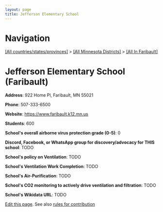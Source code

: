 ```yaml
---
layout: page
title: Jefferson Elementary School
---
```

# Navigation

[[All countries/states/provinces]](../../..) > [[All Minnesota Districts]](../..) > [[All In Faribault]](..)

# Jefferson Elementary School (Faribault)

**Address**: 922 Home Pl, Faribault, MN 55021

**Phone**: 507-333-6500

**Website**: <https://www.faribault.k12.mn.us>

**Students**: 600

**School's overall airborne virus protection grade (0-5)**: 0

**Discord, Facebook, or WhatsApp group for discovery/advocacy for THIS school**: TODO

**School's policy on Ventilation**: TODO

**School's Ventilation Work Completion**: TODO

**School's Air-Purification**: TODO

**School's CO2 monitoring to actively drive ventilation and filtration**: TODO

**School's Wikidata URL**: TODO


[Edit this page](https://github.com/ventilate-schools/MN/edit/main/./Faribault/Jefferson_Elementary_School.md). See also [rules for contribution](../../../contribution-rules/)